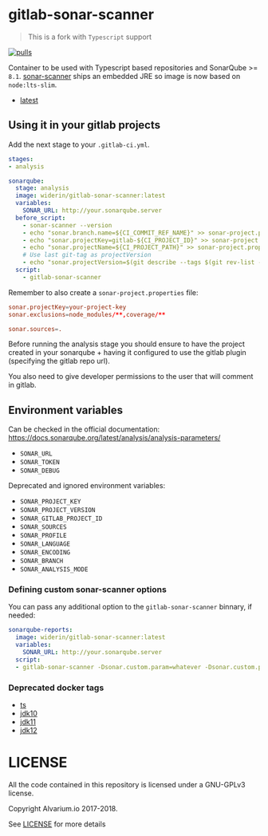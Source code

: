 gitlab-sonar-scanner
====================

> This is a fork with `Typescript` support

[![pulls][docker hub svg]][docker hub]

Container to be used with Typescript based repositories and SonarQube >= `8.1`.
[sonar-scanner](https://docs.sonarqube.org/latest/analysis/scan/sonarscanner/)
ships an embedded JRE so image is now based on `node:lts-slim`.

- [latest](https://github.com/saily/gitlab-sonar-scanner/blob/master/Dockerfile)

Using it in your gitlab projects
--------------------------------

Add the next stage to your `.gitlab-ci.yml`.

~~~yaml
stages:
- analysis

sonarqube:
  stage: analysis
  image: widerin/gitlab-sonar-scanner:latest
  variables:
    SONAR_URL: http://your.sonarqube.server
  before_script:
    - sonar-scanner --version
    - echo "sonar.branch.name=${CI_COMMIT_REF_NAME}" >> sonar-project.properties
    - echo "sonar.projectKey=gitlab-${CI_PROJECT_ID}" >> sonar-project.properties
    - echo "sonar.projectName=${CI_PROJECT_PATH}" >> sonar-project.properties
    # Use last git-tag as projectVersion
    - echo "sonar.projectVersion=$(git describe --tags $(git rev-list --tags --max-count=1))" >> sonar-project.properties
  script:
    - gitlab-sonar-scanner
~~~

Remember to also create a `sonar-project.properties` file:

~~~conf
sonar.projectKey=your-project-key
sonar.exclusions=node_modules/**,coverage/**

sonar.sources=.
~~~

Before running the analysis stage you should ensure to have the project created
in your sonarqube + having it configured to use the gitlab plugin (specifying the
gitlab repo url).

You also need to give developer permissions to the user that will comment in gitlab.

Environment variables
---------------------

Can be checked in the official documentation: https://docs.sonarqube.org/latest/analysis/analysis-parameters/

- `SONAR_URL`
- `SONAR_TOKEN`
- `SONAR_DEBUG`

Deprecated and ignored environment variables:

- `SONAR_PROJECT_KEY`
- `SONAR_PROJECT_VERSION`
- `SONAR_GITLAB_PROJECT_ID`
- `SONAR_SOURCES`
- `SONAR_PROFILE`
- `SONAR_LANGUAGE`
- `SONAR_ENCODING`
- `SONAR_BRANCH`
- `SONAR_ANALYSIS_MODE`

### Defining custom sonar-scanner options

You can pass any additional option to the `gitlab-sonar-scanner` binnary, if needed:

~~~yaml
sonarqube-reports:
  image: widerin/gitlab-sonar-scanner:latest
  variables:
    SONAR_URL: http://your.sonarqube.server
  script:
  - gitlab-sonar-scanner -Dsonar.custom.param=whatever -Dsonar.custom.param2=whichever
~~~

### Deprecated docker tags

- [ts](https://github.com/saily/gitlab-sonar-scanner/blob/ts/Dockerfile)
- [jdk10](https://github.com/saily/gitlab-sonar-scanner/blob/jdk10/Dockerfile)
- [jdk11](https://github.com/saily/gitlab-sonar-scanner/blob/jdk11/Dockerfile)
- [jdk12](https://github.com/saily/gitlab-sonar-scanner/blob/jdk12/Dockerfile)

LICENSE
=======

All the code contained in this repository is licensed under a GNU-GPLv3 license.

Copyright Alvarium.io 2017-2018.

See [LICENSE][] for more details

[sonar gitlab plugin]: https://github.com/gabrie-allaigre/sonar-gitlab-plugin
[variables]: https://docs.gitlab.com/ce/ci/variables
[docker hub]: https://hub.docker.com/r/widerin/gitlab-sonar-scanner
[LICENSE]: ./LICENSE

[docker hub svg]: https://img.shields.io/docker/pulls/widerin/gitlab-sonar-scanner.svg
